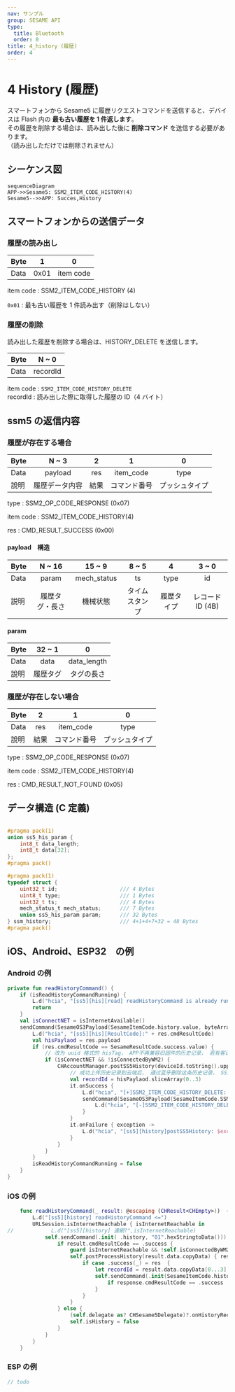 ```yaml
---
nav: サンプル
group: SESAME API
type:
  title: Bluetooth
  order: 0
title: 4_history (履歴)
order: 4
---
```


# 4 History (履歴)

スマートフォンから Sesame5 に履歴リクエストコマンドを送信すると、デバイスは Flash 内の **最も古い履歴を 1 件返します**。  
その履歴を削除する場合は、読み出した後に **削除コマンド** を送信する必要があります。  
（読み出しただけでは削除されません）

<!-- Sesame5 のブロードキャストには、履歴タグを読み取る必要があるかどうかのフラグが含まれています。詳細は advertising フィールドを参照してください。 -->

## シーケンス図

```mermaid
sequenceDiagram
APP->>Sesame5: SSM2_ITEM_CODE_HISTORY(4)
Sesame5-->>APP: Succes,History
```

## スマートフォンからの送信データ

### 履歴の読み出し

| Byte |    1    |     0     |
| ---- | :-----: | :-------: |
| Data | 0x01 | item code |

item code : SSM2_ITEM_CODE_HISTORY (4)

`0x01` : 最も古い履歴を 1 件読み出す（削除はしない）

### 履歴の削除

読み出した履歴を削除する場合は、HISTORY_DELETE を送信します。

| Byte |  N ~ 0  |
| ---- | :-----: |
| Data | recordId |

item code : `SSM2_ITEM_CODE_HISTORY_DELETE`  
recordId : 読み出した際に取得した履歴の ID（4 バイト）



## ssm5 の返信内容

### 履歴が存在する場合

| Byte |     N ~ 3      |      2       |     1     |    0     |
| ---- | :------------: | :----------: | :-------: | :------: |
| Data |    payload     |     res      | item_code |   type   |
| 說明 | 履歴データ内容 | 結果 | コマンド番号  | プッシュタイプ |

type : SSM2_OP_CODE_RESPONSE (0x07)

item code : SSM2_ITEM_CODE_HISTORY(4)

res : CMD_RESULT_SUCCESS (0x00)


#### payload　構造

| Byte |     N ~ 16     |   15 ~ 9    |   8 ~ 5   |    4     |   3 ~ 0    |
| ---- | :------------: | :---------: | :-------: | :------: | :--------: |
| Data |     param      | mech_status |    ts     |   type   |     id     |
| 説明 | 履歴タグ・長さ |  機械状態   | タイムスタンプ | 履歴タイプ | レコード ID (4B) |

#### param

| Byte |  32 ~ 1  |      0      |
| ---- | :------: | :---------: |
| Data |   data   | data_length |
| 說明 | 履歴タグ |  タグの長さ   |


### 履歴が存在しない場合

| Byte |      2       |     1     |    0     |
| ---- | :----------: | :-------: | :------: |
| Data |     res      | item_code |   type   |
| 說明 | 結果 | コマンド番号  | プッシュタイプ |

type : SSM2_OP_CODE_RESPONSE (0x07)

item code : SSM2_ITEM_CODE_HISTORY(4)

res : CMD_RESULT_NOT_FOUND (0x05)


## データ構造 (C 定義)

```c

#pragma pack(1)
union ss5_his_param {
    int8_t data_length;
    int8_t data[32];
};
#pragma pack()

#pragma pack(1)
typedef struct {
    uint32_t id;                    /// 4 Bytes
    uint8_t type;                   /// 1 Bytes
    uint32_t ts;                    /// 4 Bytes
    mech_status_t mech_status;      /// 7 Bytes
    union ss5_his_param param;      /// 32 Bytes
} ssm_history;                      /// 4+1+4+7+32 = 48 Bytes
#pragma pack()

```

## iOS、Android、ESP32　の例
 

### Android の例

```kotlin
private fun readHistoryCommand() {
    if (isReadHistoryCommandRunning) {
        L.d("hcia", "[ss5][his][read] readHistoryCommand is already running")
        return
    }
    val isConnectNET = isInternetAvailable()
    sendCommand(SesameOS3Payload(SesameItemCode.history.value, byteArrayOf(0x01)), DeviceSegmentType.cipher) { res -> // 01: 从设备读取最旧的历史记录
        L.d("hcia", "[ss5][his][ResultCode]:" + res.cmdResultCode)
        val hisPaylaod = res.payload
        if (res.cmdResultCode == SesameResultCode.success.value) {
            // 改为 uuid 格式的 hisTag， APP不再兼容旧固件的历史记录， 若有客诉历史记录问题， 请升级锁的固件。
            if (isConnectNET && !isConnectedByWM2) {
                CHAccountManager.postSS5History(deviceId.toString().uppercase(), hisPaylaod.toHexString()) {
                    // 成功上传历史记录到云端后， 通过蓝牙删除这条历史记录， SS5固件会在它的Flash里删除掉这条历史记录。
                    val recordId = hisPaylaod.sliceArray(0..3)
                    it.onSuccess {
                        L.d("hcia", "[+]SSM2_ITEM_CODE_HISTORY_DELETE: ${recordId.toBigLong().toInt()}")
                        sendCommand(SesameOS3Payload(SesameItemCode.SSM2_ITEM_CODE_HISTORY_DELETE.value, recordId), DeviceSegmentType.cipher) { res ->
                            L.d("hcia", "[-]SSM2_ITEM_CODE_HISTORY_DELETE: ${res.cmdResultCode}")
                        }
                    }
                    it.onFailure { exception ->
                        L.d("hcia", "[ss5][history]postSS5History: $exception")
                    }
                }
            }
        }
        isReadHistoryCommandRunning = false
    }
}
```

### iOS の例

```swift
    func readHistoryCommand(_ result: @escaping (CHResult<CHEmpty>))  {
        L.d("[ss5][history] readHistoryCommand <=")
        URLSession.isInternetReachable { isInternetReachable in
//            L.d("[ss5][history] 連網?",isInternetReachable)
            self.sendCommand(.init( .history, "01".hexStringtoData())) { (result) in // 01: 从设备读取最旧的历史记录
                if result.cmdResultCode == .success {
                    guard isInternetReachable && !self.isConnectedByWM2 else { return }
                    self.postProcessHistory(result.data.copyData) { res in
                        if case .success(_) = res  {
                            let recordId = result.data.copyData[0...3].copyData
                            self.sendCommand(.init(SesameItemCode.historyDelete, recordId)) { response in
                                if response.cmdResultCode == .success  { L.d("[ss5][history]歷史删除成功") }
                            }
                        }
                    }
                } else {
                    (self.delegate as? CHSesame5Delegate)?.onHistoryReceived(device: self, result: .failure(self.errorFromResultCode(result.cmdResultCode)))
                    self.isHistory = false
                }
            }
        }
    }

```


### ESP の例

```c
// todo
```

